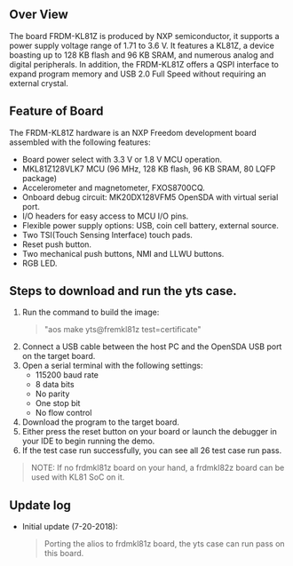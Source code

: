 ## Over View

The board FRDM-KL81Z is produced by NXP semiconductor, it supports a power supply voltage range of 1.71 to 3.6 V. It features a KL81Z, a device boasting up to 128 KB flash and 96 KB SRAM, and numerous analog and digital peripherals. In addition, the FRDM-KL81Z offers a QSPI interface to expand program memory and USB 2.0 Full Speed without requiring an external crystal.

## Feature of Board
The FRDM-KL81Z hardware is an NXP Freedom development board assembled with the following features:
- Board power select with 3.3 V or 1.8 V MCU operation.
- MKL81Z128VLK7 MCU (96 MHz, 128 KB flash, 96 KB SRAM, 80 LQFP package)
- Accelerometer and magnetometer, FXOS8700CQ.
- Onboard debug circuit: MK20DX128VFM5 OpenSDA with virtual serial port.
- I/O headers for easy access to MCU I/O pins.
- Flexible power supply options: USB, coin cell battery, external source.
- Two TSI(Touch Sensing Interface) touch pads.
- Reset push button.
- Two mechanical push buttons, NMI and LLWU buttons.
- RGB LED.
	
## Steps to download and run the yts case.
1. Run the command to build the image:
   > "aos make yts@fremkl81z test=certificate"
2. Connect a USB cable between the host PC and the OpenSDA USB port on the target board.
3. Open a serial terminal with the following settings:
   - 115200 baud rate
   - 8 data bits
   - No parity
   - One stop bit
   - No flow control
4. Download the program to the target board.
5. Either press the reset button on your board or launch the debugger in your IDE to begin running the demo.
6. If the test case run successfully, you can see all 26 test case run pass.
> NOTE: If no frdmkl81z board on your hand, a frdmkl82z board can be used with KL81 SoC on it.

## Update log
- Initial update (7-20-2018):
  > Porting the alios to frdmkl81z board, the yts case can run pass on this board.


